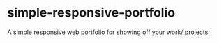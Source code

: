 # simple-responsive-portfolio
A simple responsive web portfolio for showing off your work/ projects.
